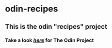 # odin-recipes

## This is the odin "recipes" project

<h3> Take a look <a href="https://www.theodinproject.com/lessons/foundations-recipes" target="_blank" rel="noopener noreferrer"><em>here</em></a> for The Odin Project </h3>
